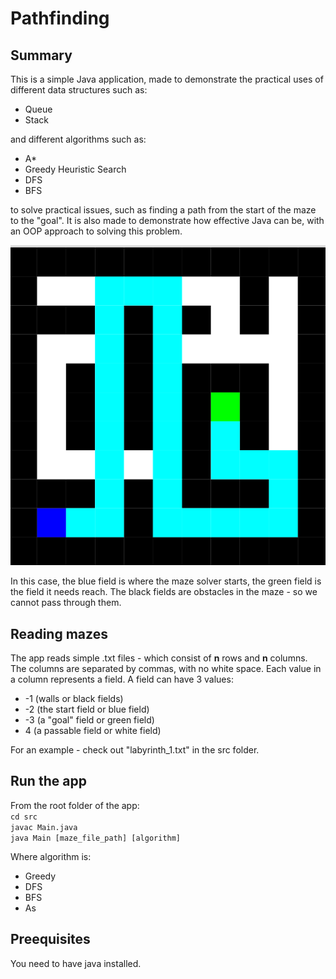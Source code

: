 # Pathfinding

## Summary
This is a simple Java application, made to demonstrate the practical uses of different data structures such as:

- Queue
- Stack

and different algorithms such as:

- A*
- Greedy Heuristic Search
- DFS
- BFS

to solve practical issues, such as finding a path from the start of the maze to the "goal". It is also made to demonstrate how effective Java can be, with an OOP approach to solving this problem.

![An example maze and a solution](maze.png)

In this case, the blue field is where the maze solver starts, the green field is the field it needs reach. The black fields are obstacles in the maze - so we cannot pass through them. 

## Reading mazes

The app reads simple .txt files - which consist of **n** rows and **n** columns. The columns are separated by commas, with no white space. Each value in a column represents a field. A field can have 3 values:

* -1 (walls or black fields)
* -2 (the start field or blue field)
* -3 (a "goal" field or green field)
*  4 (a passable field or white field)

For an example - check out "labyrinth_1.txt" in the src folder.

## Run the app
From the root folder of the app:  
`cd src`  
`javac Main.java`  
`java Main [maze_file_path] [algorithm]`  

Where algorithm is:
- Greedy
- DFS
- BFS
- As

## Preequisites

You need to have java installed.
